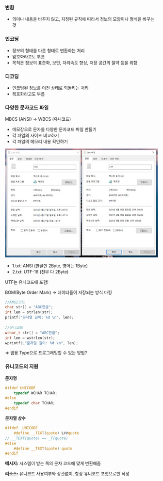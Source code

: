 ### 변환

- 의미나 내용을 바꾸지 않고, 지정된 규칙에 따라서 정보의 모양이나 형식을 바꾸는 것

### 인코딩

- 정보의 형태를 다른 형태로 변환하는 처리
- 암호화라고도 부름
- 목적은 정보의 표준화, 보안, 처리속도 향상, 저장 공간의 절약 등을 위함

### 디코딩

- 인코딩된 정보를 이전 상태로 되돌리는 처리
- 복호화라고도 부름

### 다양한 문자코드 파일

MBCS (ANSI) → WBCS (유니코드)

- 메모장으로 문자를 다양한 문자코드 파일 만들기
- 각 파일의 사이즈 비교하기
- 각 파일의 메모리 내용 확인하기

![image.png](../image/image.png)

- 1.txt: ANSI (한글만 2Byte, 영어는 1Byte)
- 2.txt: UTF-16 (전부 다 2Byte)

UTF는 유니코드에 포함! 

BOM(Byte Order Mark) → 데이터들이 저장되는 방식 마킹

```c
//ANSI코드
char str[] = "ABC한글";
int len = strlen(str);
printf("문자열 길이: %d \n", len);

//유니코드
wchar_t str[] = "ABC한글";
int len = wstrlen(str);
wprintf(L"문자열 길이: %d \n", len);
```

⇒ 범용 Type으로 프로그래밍할 수 있는 방법?

### 유니코드의 지원

**문자형**

```c
#ifdef UNICODE
    typedef WCHAR TCHAR;
#else
	typedef char TCHAR;
#endif
```

**문자열 상수**

```c
#ifdef _UNICODE
	#define __TEXT(quote) L##quote
// __TEXT(quote) == _T(quote)
#else
	#define __TEXT(quote) quote
#endif
```

**메시지:** 시스템이 받는 쪽의 문자 코드에 맞게 변환해줌

**리소스:** 유니코드 사용여부와 상관없이, 항상 유니코드 포맷으로만 작성